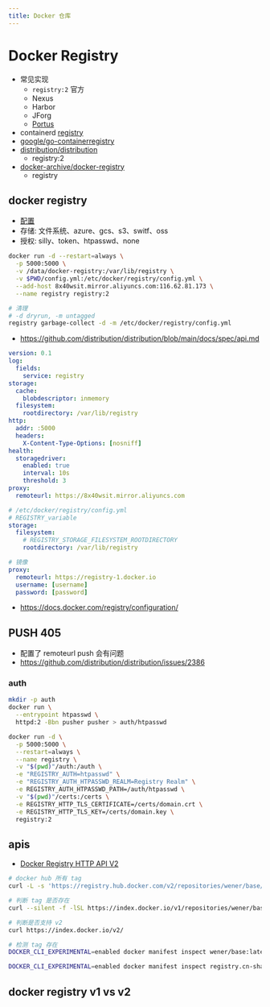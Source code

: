 ```yaml
---
title: Docker 仓库
---
```


# Docker Registry

- 常见实现
  - `registry:2` 官方
  - Nexus
  - Harbor
  - JForg
  - [Portus](https://github.com/SUSE/Portus)
- containerd [registry](https://github.com/containerd/cri/blob/master/docs/registry.md)
- [google/go-containerregistry](https://github.com/google/go-containerregistry)
- [distribution/distribution](https://github.com/distribution/distribution)
  - registry:2
- [docker-archive/docker-registry](https://github.com/docker-archive/docker-registry)
  - registry

## docker registry


- [配置](https://docs.docker.com/registry/configuration/)
- 存储: 文件系统、azure、gcs、s3、switf、oss
- 授权: silly、token、htpasswd、none

```bash
docker run -d --restart=always \
  -p 5000:5000 \
  -v /data/docker-registry:/var/lib/registry \
  -v $PWD/config.yml:/etc/docker/registry/config.yml \
  --add-host 8x40wsit.mirror.aliyuncs.com:116.62.81.173 \
  --name registry registry:2
```

```bash
# 清理
# -d dryrun, -m untagged
registry garbage-collect -d -m /etc/docker/registry/config.yml
```

- https://github.com/distribution/distribution/blob/main/docs/spec/api.md


```yaml
version: 0.1
log:
  fields:
    service: registry
storage:
  cache:
    blobdescriptor: inmemory
  filesystem:
    rootdirectory: /var/lib/registry
http:
  addr: :5000
  headers:
    X-Content-Type-Options: [nosniff]
health:
  storagedriver:
    enabled: true
    interval: 10s
    threshold: 3
proxy:
  remoteurl: https://8x40wsit.mirror.aliyuncs.com
```

```yaml
# /etc/docker/registry/config.yml
# REGISTRY_variable
storage:
  filesystem:
    # REGISTRY_STORAGE_FILESYSTEM_ROOTDIRECTORY
    rootdirectory: /var/lib/registry

# 镜像
proxy:
  remoteurl: https://registry-1.docker.io
  username: [username]
  password: [password]
```

- https://docs.docker.com/registry/configuration/

## PUSH 405

- 配置了 remoteurl push 会有问题
- https://github.com/distribution/distribution/issues/2386

### auth

```bash
mkdir -p auth
docker run \
  --entrypoint htpasswd \
  httpd:2 -Bbn pusher pusher > auth/htpasswd

docker run -d \
  -p 5000:5000 \
  --restart=always \
  --name registry \
  -v "$(pwd)"/auth:/auth \
  -e "REGISTRY_AUTH=htpasswd" \
  -e "REGISTRY_AUTH_HTPASSWD_REALM=Registry Realm" \
  -e REGISTRY_AUTH_HTPASSWD_PATH=/auth/htpasswd \
  -v "$(pwd)"/certs:/certs \
  -e REGISTRY_HTTP_TLS_CERTIFICATE=/certs/domain.crt \
  -e REGISTRY_HTTP_TLS_KEY=/certs/domain.key \
  registry:2
```


## apis

- [Docker Registry HTTP API V2](https://docs.docker.com/registry/spec/api)

```bash
# docker hub 所有 tag
curl -L -s 'https://registry.hub.docker.com/v2/repositories/wener/base/tags?page_size=1024'|jq '."results"[].name'

# 判断 tag 是否存在
curl --silent -f -lSL https://index.docker.io/v1/repositories/wener/base/tags/latest > /dev/null

# 判断是否支持 v2
curl https://index.docker.io/v2/

# 检测 tag 存在
DOCKER_CLI_EXPERIMENTAL=enabled docker manifest inspect wener/base:latest

DOCKER_CLI_EXPERIMENTAL=enabled docker manifest inspect registry.cn-shanghai.aliyuncs.com/gcr-sync/cadvisor_cadvisor:v0.36.0
```

## docker registry v1 vs v2
